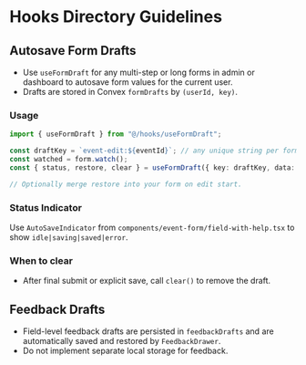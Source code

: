 # Hooks Directory Guidelines

## Autosave Form Drafts
- Use `useFormDraft` for any multi-step or long forms in admin or dashboard to autosave form values for the current user.
- Drafts are stored in Convex `formDrafts` by `(userId, key)`.

### Usage
```ts
import { useFormDraft } from "@/hooks/useFormDraft";

const draftKey = `event-edit:${eventId}`; // any unique string per form instance
const watched = form.watch();
const { status, restore, clear } = useFormDraft({ key: draftKey, data: watched, enabled: isEditing });

// Optionally merge restore into your form on edit start.
```

### Status Indicator
Use `AutoSaveIndicator` from `components/event-form/field-with-help.tsx` to show `idle|saving|saved|error`.

### When to clear
- After final submit or explicit save, call `clear()` to remove the draft.

## Feedback Drafts
- Field-level feedback drafts are persisted in `feedbackDrafts` and are automatically saved and restored by `FeedbackDrawer`.
- Do not implement separate local storage for feedback.
